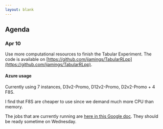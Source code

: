 ```yaml
---
layout: blank
---
```


## Agenda

### Apr 10
Use more computational resources to finish the Tabular Experiment.
The code is available on [https://github.com/jiamings/TabularRLpp](https://github.com/jiamings/TabularRLpp).

#### Azure usage
Currently using 7 instances, D3v2-Promo, D12v2-Promo, D2v2-Promo + 4 F8S.

I find that F8S are cheaper to use since we demand much more CPU than memory.

The jobs that are currently running are [here in this Google doc](https://docs.google.com/document/d/1BziGK-xzp9pLw3hlqdOh4PJQrdHevYJc7J-t9uxej_8/edit?usp=sharing). They should be ready sometime on Wednesday.